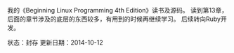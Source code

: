 我的《Beginning Linux Programming 4th Edition》读书及源码。
读到第13章，后面的章节涉及的底层的东西较多，有用到的时候再继续学习。
后续转向Ruby开发。

状态：封存
更新日期：2014-10-12

